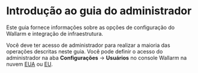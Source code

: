 # Introdução ao guia do administrador

Este guia fornece informações sobre as opções de configuração do Wallarm e integração de infraestrutura.

Você deve ter acesso de administrador para realizar a maioria das operações descritas neste guia. Você pode definir o acesso do administrador na aba **Configurações** → **Usuários** no console Wallarm na nuvem [EUA](https://us1.my.wallarm.com) ou [EU](https://my.wallarm.com).